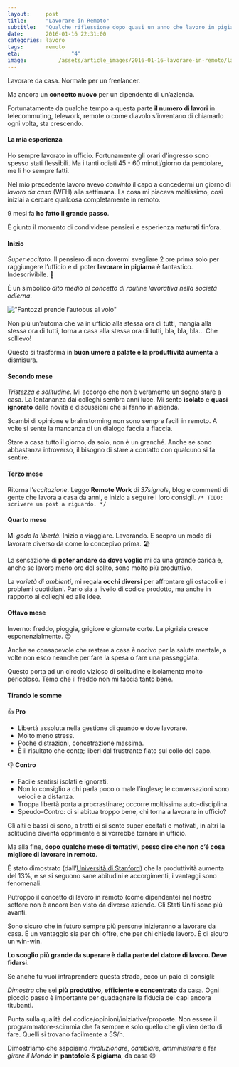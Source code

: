 ```yaml
---
layout:     post
title:      "Lavorare in Remoto"
subtitle:   "Qualche riflessione dopo quasi un anno che lavoro in pigiama"
date:       2016-01-16 22:31:00
categories: lavoro
tags:       remoto
eta: 				"4"
image: 			/assets/article_images/2016-01-16-lavorare-in-remoto/lavoro-remoto.gif
---
```


Lavorare da casa.
Normale per un freelancer.

Ma ancora un **concetto nuovo** per un dipendente di un’azienda. 

Fortunatamente da qualche tempo a questa parte **il numero di lavori** in telecommuting, telework, remote o come diavolo s’inventano di chiamarlo ogni volta, sta crescendo. 


#### La mia esperienza

Ho sempre lavorato in ufficio. Fortunamente gli orari d'ingresso sono spesso stati flessibili. Ma i tanti odiati 45 - 60 minuti/giorno da pendolare, me li ho sempre fatti.

Nel mio precedente lavoro avevo _convinto_ il capo a concedermi un giorno di *lavoro da casa* (WFH) alla settimana. La cosa mi piaceva moltissimo, così iniziai a cercare qualcosa completamente in remoto.

9 mesi fa **ho fatto il grande passo**. 

È giunto il momento di condividere pensieri e esperienza maturati fin’ora.


#### Inizio
*Super eccitato*. Il pensiero di non dovermi svegliare 2 ore prima solo per raggiungere l’ufficio e di poter **lavorare in pigiama** è fantastico. Indescrivibile. 🙌

È un simbolico *dito medio al concetto di routine lavorativa nella società odierna*.

  
!["Fantozzi prende l’autobus al volo"](https://dl.dropboxusercontent.com/s/po4imel0qesd2ni/fantozzi.gif)


Non più un’automa che va in ufficio alla stessa ora di tutti, mangia alla stessa ora di tutti, torna a casa alla stessa ora di tutti, bla, bla, bla... Che sollievo!

Questo si trasforma in **buon umore a palate e la produttività aumenta** a dismisura.

#### Secondo mese
*Tristezza e solitudine*. Mi accorgo che non è veramente un sogno stare a casa. La lontananza dai colleghi sembra anni luce. Mi sento **isolato** e **quasi ignorato** dalle novità e discussioni che si fanno in azienda.

Scambi di opinione e brainstorming non sono sempre facili in remoto. A volte si sente la mancanza di un dialogo faccia a fiaccia.

Stare a casa tutto il giorno, da solo, non è un granché. Anche se sono abbastanza introverso, il bisogno di stare a contatto con qualcuno si fa sentire.

#### Terzo mese
Ritorna l’*eccitazione*.
Leggo **Remote Work** di *37signals*, blog e commenti di gente che lavora a casa da anni, e inizio a seguire i loro consigli. `/* TODO: scrivere un post a riguardo. */`

#### Quarto mese
Mi *godo la libertà*.
Inizio a viaggiare. Lavorando. E scopro un modo di lavorare diverso da come lo concepivo prima. 🏖

La sensazione di **poter andare da dove voglio** mi da una grande carica e, anche se lavoro meno ore del solito, sono molto più produttivo.

La _varietà di ambienti_, mi regala **occhi diversi** per affrontare gli ostacoli e i problemi quotidiani. Parlo sia a livello di codice prodotto, ma anche in rapporto ai colleghi ed alle idee.

#### Ottavo mese
Inverno: freddo, pioggia, grigiore e giornate corte. La pigrizia cresce esponenzialmente. 😑

Anche se consapevole che restare a casa è nocivo per la salute mentale, a volte non esco neanche per fare la spesa o fare una passeggiata.

Questo porta ad un circolo vizioso di solitudine e isolamento molto pericoloso. Temo che il freddo non mi faccia tanto bene.


#### Tirando le somme

👍
**Pro**


- Libertà assoluta nella gestione di quando e dove lavorare.
- Molto meno stress.
- Poche distrazioni, concetrazione massima.
- È il risultato che conta; liberi dal frustrante fiato sul collo del capo.


👎
**Contro**

- Facile sentirsi isolati e ignorati.
- Non lo consiglio a chi parla poco o male l’inglese; le conversazioni sono veloci e a distanza.
- Troppa libertà porta a procrastinare; occorre moltissima auto-disciplina.
- Speudo-Contro: ci si abitua troppo bene, chi torna a lavorare in ufficio?



Gli alti e bassi ci sono, a tratti ci si sente super eccitati e motivati, in altri la solitudine diventa opprimente e si vorrebbe tornare in ufficio.

Ma alla fine, **dopo qualche mese di tentativi, posso dire che non c’é cosa migliore di lavorare in remoto**.

É stato dimostrato (dall’[Università di Stanford](https://web.stanford.edu/~nbloom/WFH.pdf)) che la produttività aumenta del 13%, e se si seguono sane abitudini e accorgimenti, i vantaggi sono fenomenali.

Putroppo il concetto di lavoro in remoto (come dipendente) nel nostro settore non è ancora ben visto da diverse aziende. Gli Stati Uniti sono più avanti.

Sono sicuro che in futuro sempre più persone inizieranno a lavorare da casa. 
É un vantaggio sia per chi offre, che per chi chiede lavoro. È di sicuro un win-win.

**Lo scoglio più grande da superare è dalla parte del datore di lavoro. Deve fidarsi.**

Se anche tu vuoi intraprendere questa strada, ecco un paio di consigli:

*Dimostra* che sei **più produttivo, efficiente e concentrato** da casa. Ogni piccolo passo è importante per guadagnare la fiducia dei capi ancora titubanti.

Punta sulla qualità del codice/opinioni/iniziative/proposte. Non essere il programmatore-scimmia che fa sempre e solo quello che gli vien detto di fare. Quelli si trovano facilmente a 5$/h.

Dimostriamo che sappiamo _rivoluzionare_, _cambiare_, _amministrare_ e far _girare il Mondo_ in __pantofole__ &amp; __pigiama__, da casa 😄
